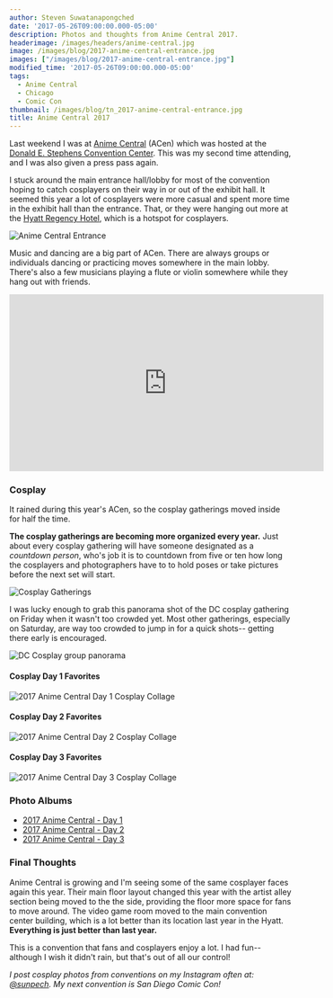 ```yaml
---
author: Steven Suwatanapongched
date: '2017-05-26T09:00:00.000-05:00'
description: Photos and thoughts from Anime Central 2017.
headerimage: /images/headers/anime-central.jpg
image: /images/blog/2017-anime-central-entrance.jpg
images: ["/images/blog/2017-anime-central-entrance.jpg"]
modified_time: '2017-05-26T09:00:00.000-05:00'
tags:
  - Anime Central
  - Chicago
  - Comic Con
thumbnail: /images/blog/tn_2017-anime-central-entrance.jpg
title: Anime Central 2017
---
```



Last weekend I was at [Anime Central](https://www.acen.org) (ACen) which was hosted at the [Donald E. Stephens Convention Center](http://www.rosemont.com/desconvention/). This was my second time attending, and I was also given a press pass again.

I stuck around the main entrance hall/lobby for most of the convention hoping to catch cosplayers on their way in or out of the exhibit hall. It seemed this year a lot of cosplayers were more casual and spent more time in the exhibit hall than the entrance. That, or they were hanging out more at the [Hyatt Regency Hotel](https://ohare.regency.hyatt.com), which is a hotspot for cosplayers.

![Anime Central Entrance](/images/blog/2017-anime-central-entrance.jpg)

Music and dancing are a big part of ACen. There are always groups or individuals dancing or practicing moves somewhere in the main lobby. There's also a few musicians playing a flute or violin somewhere while they hang out with friends.

<div class="video-container">
<iframe width="560" height="315" src="https://www.youtube.com/embed/6U0hzCWdMhs?rel=0" frameborder="0" allowfullscreen></iframe>
</div>

### Cosplay

It rained during this year's ACen, so the cosplay gatherings moved inside for half the time.

**The cosplay gatherings are becoming more organized every year.** Just about every cosplay gathering will have someone designated as a *countdown person*, who's job it is to countdown from five or ten how long the cosplayers and photographers have to to hold poses or take pictures before the next set will start.

![Cosplay Gatherings](/images/blog/2017-anime-central-cosplay-gathering.jpg)

I was lucky enough to grab this panorama shot of the DC cosplay gathering on Friday when it wasn't too crowded yet. Most other gatherings, especially on Saturday, are way too crowded to jump in for a quick shots-- getting there early is encouraged.

![DC Cosplay group panorama](/images/blog/2017-anime-central-dc-cosplay-group-pano.jpg)


#### Cosplay Day 1 Favorites

![2017 Anime Central Day 1 Cosplay Collage](/images/blog/2017-anime-central-day-1-cosplay-collage.jpg)

#### Cosplay Day 2 Favorites

![2017 Anime Central Day 2 Cosplay Collage](/images/blog/2017-anime-central-day-2-cosplay-collage.jpg)

#### Cosplay Day 3 Favorites

![2017 Anime Central Day 3 Cosplay Collage](/images/blog/2017-anime-central-day-3-cosplay-collage.jpg)

### Photo Albums

* [2017 Anime Central - Day 1](https://www.facebook.com/pg/SunpechPhotography/photos/?tab=album&album_id=1424057307659289)
* [2017 Anime Central - Day 2](https://www.facebook.com/pg/SunpechPhotography/photos/?tab=album&album_id=1424064670991886)
* [2017 Anime Central - Day 3](https://www.facebook.com/pg/SunpechPhotography/photos/?tab=album&album_id=1424070400991313)

### Final Thoughts

Anime Central is growing and I'm seeing some of the same cosplayer faces again this year. Their main floor layout changed this year with the artist alley section being moved to the the side, providing the floor more space for fans to move around. The video game room moved to the main convention center building, which is a lot better than its location last year in the Hyatt. **Everything is just better than last year.**

This is a convention that fans and cosplayers enjoy a lot. I had fun-- although I wish it didn't rain, but that's out of all our control!

*I post cosplay photos from conventions on my Instagram often at: [@sunpech](https://www.instagram.com/sunpech/). My next convention is San Diego Comic Con!*